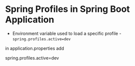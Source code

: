 # Spring Profiles in Spring Boot Application

- Environment variable used to load a specific profile - `spring.profiles.active=dev`


in application.properties 
add  

spring.profiles.active=dev


